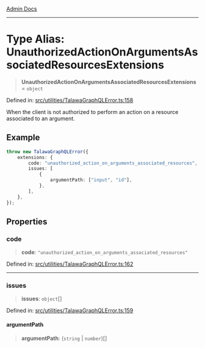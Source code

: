 [Admin Docs](/)

***

# Type Alias: UnauthorizedActionOnArgumentsAssociatedResourcesExtensions

> **UnauthorizedActionOnArgumentsAssociatedResourcesExtensions** = `object`

Defined in: [src/utilities/TalawaGraphQLError.ts:158](https://github.com/gautam-divyanshu/talawa-api/blob/a895c36f24acf725ac16aa7e0f8e50ef9fa64c42/src/utilities/TalawaGraphQLError.ts#L158)

When the client is not authorized to perform an action on a resource associated to an argument.

## Example

```ts
throw new TalawaGraphQLError({
	extensions: {
		code: "unauthorized_action_on_arguments_associated_resources",
		issues: [
			{
				argumentPath: ["input", "id"],
			},
		],
	},
});
```

## Properties

### code

> **code**: `"unauthorized_action_on_arguments_associated_resources"`

Defined in: [src/utilities/TalawaGraphQLError.ts:162](https://github.com/gautam-divyanshu/talawa-api/blob/a895c36f24acf725ac16aa7e0f8e50ef9fa64c42/src/utilities/TalawaGraphQLError.ts#L162)

***

### issues

> **issues**: `object`[]

Defined in: [src/utilities/TalawaGraphQLError.ts:159](https://github.com/gautam-divyanshu/talawa-api/blob/a895c36f24acf725ac16aa7e0f8e50ef9fa64c42/src/utilities/TalawaGraphQLError.ts#L159)

#### argumentPath

> **argumentPath**: (`string` \| `number`)[]
